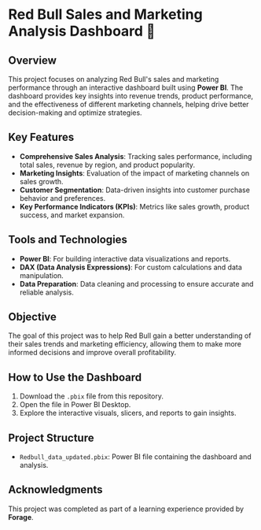 # Red Bull Sales and Marketing Analysis Dashboard 🥤

## Overview
This project focuses on analyzing Red Bull's sales and marketing performance through an interactive dashboard built using **Power BI**. The dashboard provides key insights into revenue trends, product performance, and the effectiveness of different marketing channels, helping drive better decision-making and optimize strategies.

## Key Features
- **Comprehensive Sales Analysis**: Tracking sales performance, including total sales, revenue by region, and product popularity.
- **Marketing Insights**: Evaluation of the impact of marketing channels on sales growth.
- **Customer Segmentation**: Data-driven insights into customer purchase behavior and preferences.
- **Key Performance Indicators (KPIs)**: Metrics like sales growth, product success, and market expansion.

## Tools and Technologies
- **Power BI**: For building interactive data visualizations and reports.
- **DAX (Data Analysis Expressions)**: For custom calculations and data manipulation.
- **Data Preparation**: Data cleaning and processing to ensure accurate and reliable analysis.

## Objective
The goal of this project was to help Red Bull gain a better understanding of their sales trends and marketing efficiency, allowing them to make more informed decisions and improve overall profitability.

## How to Use the Dashboard
1. Download the `.pbix` file from this repository.
2. Open the file in Power BI Desktop.
3. Explore the interactive visuals, slicers, and reports to gain insights.

## Project Structure
- `Redbull_data_updated.pbix`: Power BI file containing the dashboard and analysis.

## Acknowledgments
This project was completed as part of a learning experience provided by **Forage**.
